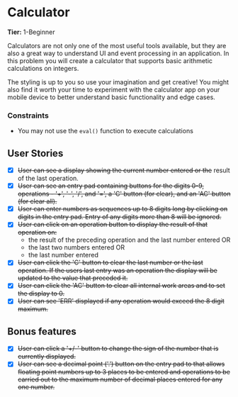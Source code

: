 # Calculator

**Tier:** 1-Beginner

Calculators are not only one of the most useful tools available, but they are
also a great way to understand UI and event processing in an application. In
this problem you will create a calculator that supports basic arithmetic
calculations on integers. 

The styling is up to you so use your imagination and get creative! You might
also find it worth your time to experiment with the calculator app on your
mobile device to better understand basic functionality and edge cases.

### Constraints

- You may not use the `eval()` function to execute calculations

## User Stories

-   [x] ~~User can see a display showing the current number entered or the~~
result of the last operation.
-   [x] ~~User can see an entry pad containing buttons for the digits 0-9, 
operations - '+', '-', '/', and '=', a 'C' button (for clear), and an 'AC'
button (for clear all).~~
-   [x] ~~User can enter numbers as sequences up to 8 digits long by clicking on
digits in the entry pad. Entry of any digits more than 8 will be ignored.~~
-   [x] ~~User can click on an operation button to display the result of that
operation on:~~
    * the result of the preceding operation and the last number entered OR
    * the last two numbers entered OR
    * the last number entered
-   [x] ~~User can click the 'C' button to clear the last number or the last
operation. If the users last entry was an operation the display will be
updated to the value that preceded it.~~
-   [x] ~~User can click the 'AC' button to clear all internal work areas and
to set the display to 0.~~
-   [x] ~~User can see 'ERR' displayed if any operation would exceed the 
8 digit maximum.~~

## Bonus features

-   [x] ~~User can click a '+/-' button to change the sign of the number that is
currently displayed.~~
-   [x] ~~User can see a decimal point ('.') button on the entry pad to that 
allows floating point numbers up to 3 places to be entered and operations to
be carried out to the maximum number of decimal places entered for any one
number.~~
